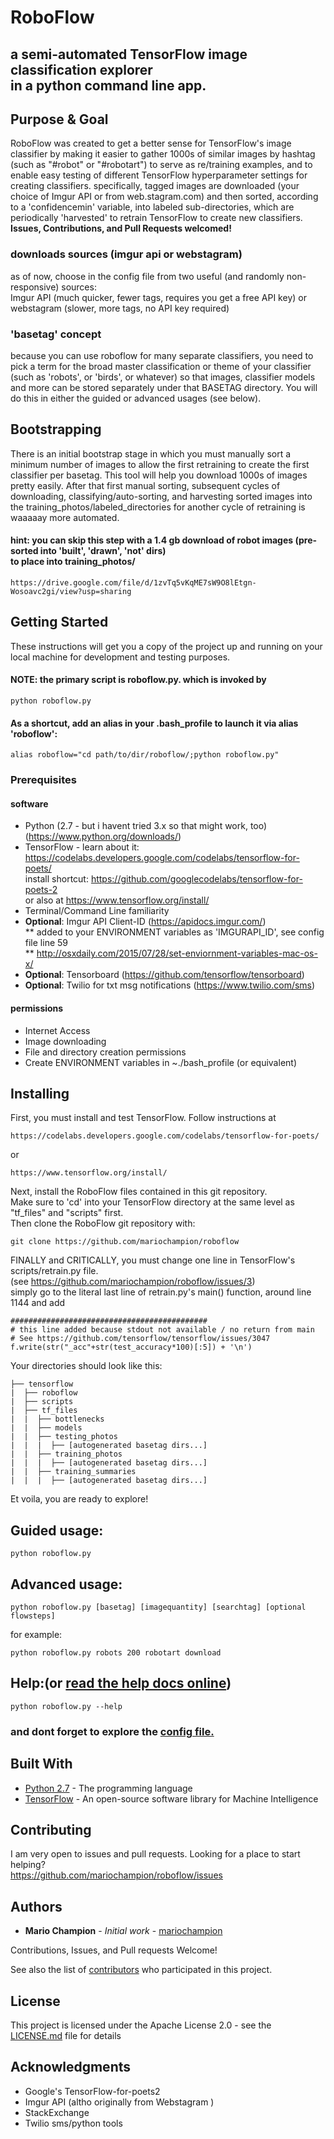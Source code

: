 # RoboFlow
## a semi-automated TensorFlow image classification explorer<br>in a python command line app.


## Purpose & Goal
RoboFlow was created to get a better sense for TensorFlow's image classifier by making it easier to gather 1000s of similar images by hashtag (such as "#robot" or "#robotart") to serve as re/training examples, and to enable easy testing of different TensorFlow hyperparameter settings for creating classifiers. specifically, tagged images are downloaded (your choice of Imgur API or from web.stagram.com) and then sorted, according to a 'confidencemin' variable, into labeled sub-directories, which are periodically 'harvested' to retrain TensorFlow to create new classifiers.<br>
<b>Issues, Contributions, and Pull Requests welcomed!</b>


### downloads sources (imgur api or webstagram)
as of now, choose in the config file from two useful (and randomly non-responsive) sources:<br>
Imgur API (much quicker, fewer tags, requires you get a free API key) or<br>
webstagram (slower, more tags, no API key required)


### 'basetag' concept
because you can use roboflow for many separate classifiers, you need to pick a term for the broad master classification or theme of your classifier (such as 'robots', or 'birds', or whatever) so that images, classifier models and more can be stored separately under that BASETAG directory. You will do this in either the guided or advanced usages (see below).

## Bootstrapping
There is an initial bootstrap stage in which you must manually sort a minimum number of images to allow the first retraining to create the first classifier per basetag. This tool will help you download 1000s of images pretty easily. After that first manual sorting, subsequent cycles of downloading, classifying/auto-sorting, and harvesting sorted images into the training_photos/labeled_directories for another cycle of retraining is waaaaay more automated. 
#### hint: you can skip this step with a 1.4 gb download of robot images (pre-sorted into 'built', 'drawn', 'not' dirs)<br>to place into training_photos/ 
```
https://drive.google.com/file/d/1zvTq5vKqME7sW9O8lEtgn-Wosoavc2gi/view?usp=sharing
```


## Getting Started
These instructions will get you a copy of the project up and running on your local machine for development and testing purposes.

#### NOTE: the primary script is roboflow.py. which is invoked by
```
python roboflow.py
```
#### As a shortcut, add an alias in your .bash_profile to launch it via alias 'roboflow':
```
alias roboflow="cd path/to/dir/roboflow/;python roboflow.py"
```

### Prerequisites

#### software
* Python (2.7 - but i havent tried 3.x so that might work, too) (<a href="https://www.python.org/downloads/">https://www.python.org/downloads/</a>)
* TensorFlow - learn about it: <a href="https://codelabs.developers.google.com/codelabs/tensorflow-for-poets/">https://codelabs.developers.google.com/codelabs/tensorflow-for-poets/</a> <br>
install shortcut: <a href="https://github.com/googlecodelabs/tensorflow-for-poets-2">https://github.com/googlecodelabs/tensorflow-for-poets-2</a><br>
or also at <a href="https://www.tensorflow.org/install/">https://www.tensorflow.org/install/</a>
* Terminal/Command Line familiarity
* <b>Optional</b>: Imgur API Client-ID (<a href="https://apidocs.imgur.com/">https://apidocs.imgur.com/</a>)<br>
 ** added to your ENVIRONMENT variables as 'IMGURAPI_ID', see config file line 59<br>
 ** <a href="http://osxdaily.com/2015/07/28/set-enviornment-variables-mac-os-x/">http://osxdaily.com/2015/07/28/set-enviornment-variables-mac-os-x/</a>
* <b>Optional</b>: Tensorboard (<a href="https://github.com/tensorflow/tensorboard">https://github.com/tensorflow/tensorboard</a>)
* <b>Optional</b>: Twilio for txt msg notifications (<a href="https://www.twilio.com/sms">https://www.twilio.com/sms</a>)

#### permissions
* Internet Access
* Image downloading
* File and directory creation permissions
* Create ENVIRONMENT variables in ~./bash_profile (or equivalent)


## Installing

First, you must install and test TensorFlow. Follow instructions at

```
https://codelabs.developers.google.com/codelabs/tensorflow-for-poets/
```
or 

```
https://www.tensorflow.org/install/
```

Next, install the RoboFlow files contained in this git repository.<br>
Make sure to 'cd' into your TensorFlow directory at the same level as "tf_files" and "scripts" first.<br>
Then clone the RoboFlow git repository with:

```
git clone https://github.com/mariochampion/roboflow
```

FINALLY and CRITICALLY, you must change one line in TensorFlow's scripts/retrain.py file.<br>
(see https://github.com/mariochampion/roboflow/issues/3)<br>
simply go to the literal last line of retrain.py's main() function, around line 1144 and add
```
############################################
# this line added because stdout not available / no return from main
# See https://github.com/tensorflow/tensorflow/issues/3047 
f.write(str("_acc"+str(test_accuracy*100)[:5]) + '\n')
```


Your directories should look like this:
```
├── tensorflow
|  ├── roboflow
|  ├── scripts
|  ├── tf_files
|  |  ├── bottlenecks
|  |  ├── models
|  |  ├── testing_photos
|  |  |  ├── [autogenerated basetag dirs...]
|  |  ├── training_photos
|  |  |  ├── [autogenerated basetag dirs...]
|  |  ├── training_summaries
|  |  |  ├── [autogenerated basetag dirs...]
```


Et voila, you are ready to explore!

## Guided usage:
```
python roboflow.py
```
## Advanced usage:
```
python roboflow.py [basetag] [imagequantity] [searchtag] [optional flowsteps]
```
for example:
```
python roboflow.py robots 200 robotart download
```

## Help:(or <a href="https://mariochampion.github.io/roboflow/help">read the help docs online</a>)
```
python roboflow.py --help
```

### and dont forget to explore the <a href="https://github.com/mariochampion/roboflow/blob/master/robo_config.py">config file.</a> 
 




## Built With

* [Python 2.7](https://docs.python.org/2/index.html/) - The programming language
* [TensorFlow](https://www.tensorflow.org/) - An open-source software library for Machine Intelligence


## Contributing

I am very open to issues and pull requests. Looking for a place to start helping?<br>
https://github.com/mariochampion/roboflow/issues

## Authors

* **Mario Champion** - *Initial work* - [mariochampion](https://github.com/mariochampion)

Contributions, Issues, and Pull requests Welcome!

See also the list of [contributors](https://github.com/your/project/contributors) who participated in this project.

## License

This project is licensed under the Apache License 2.0 - see the [LICENSE.md](LICENSE.md) file for details

## Acknowledgments

* Google's TensorFlow-for-poets2
* Imgur API (altho originally from Webstagram )
* StackExchange
* Twilio sms/python tools
